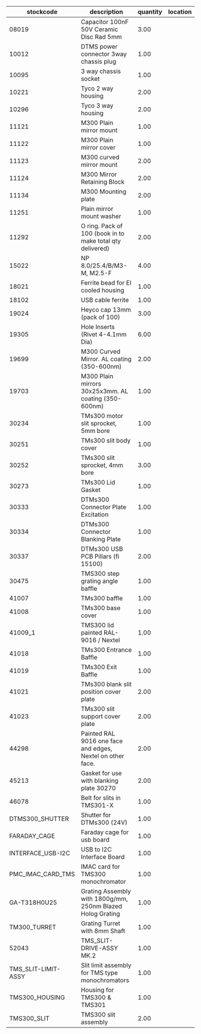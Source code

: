 |stockcode|description|quantity|location|
|---------|-----------|--------|--------|
|08019|Capacitor 100nF 50V Ceramic Disc Rad 5mm|3.00||
|10012|DTMS power connector 3way chassis plug|1.00||
|10095|3 way chassis socket|1.00||
|10221|Tyco 2 way housing|2.00||
|10296|Tyco 3 way housing|2.00||
|11121|M300 Plain mirror mount|1.00||
|11122|M300 Plain mirror cover|1.00||
|11123|M300 curved mirror mount|2.00||
|11124|M300 Mirror Retaining Block|2.00||
|11134|M300 Mounting plate|2.00||
|11251|Plain mirror mount washer|1.00||
|11292|O ring. Pack of 100 (book in to make total qty delivered)|2.00||
|15022|NP 8.0/25.4/B/M3-M, M2.5-F|4.00||
|18021|Ferrite bead for EI cooled housing|1.00||
|18102|USB cable ferrite|1.00||
|19024|Heyco cap 13mm (pack of 100)|3.00| |
|19305|Hole Inserts (Rivet 4-4.1mm Dia)|6.00| |
|19699|M300 Curved Mirror.  AL coating (350-600nm)|2.00||
|19703|M300 Plain mirrors 30x25x3mm.  AL coating (350-600nm)|1.00||
|30234|TMs300 motor slit sprocket, 5mm bore|1.00||
|30251|TMs300 slit body cover|1.00||
|30252|TMs300 slit sprocket, 4mm bore|3.00||
|30273|TMs300 Lid Gasket|1.00||
|30333|DTMs300 Connector Plate Excitation|1.00||
|30334|DTMs300 Connector Blanking Plate|1.00||
|30337|DTMs300 USB PCB Pillars (fi 15100)|2.00||
|30475|TMS300 step grating angle baffle|1.00||
|41007|TMs300 baffle|1.00||
|41008|TMs300 base cover|1.00||
|41009_1|TMS300 lid painted RAL-9016 / Nextel|1.00||
|41018|TMs300 Entrance Baffle|1.00||
|41019|TMs300 Exit Baffle|1.00||
|41021|TMs300 blank slit position cover plate|2.00||
|41023|TMs300 slit support cover plate|2.00||
|44298|Painted RAL 9016 one face and edges, Nextel on other face.|2.00||
|45213|Gasket for use with blanking plate 30270|2.00||
|46078|Belt for slits in TMS301-X|1.00||
|DTMS300_SHUTTER|Shutter for DTMs300 (24V)|1.00||
|FARADAY_CAGE|Faraday cage for usb board|1.00||
|INTERFACE_USB-I2C|USB to I2C Interface Board|1.00||
|PMC_IMAC_CARD_TMS|IMAC card for TMS300 monochromator|1.00||
|GA-T318H0U25|Grating Assembly with 1800g/mm, 250nm Blazed Holog Grating|1.00||
|TM300_TURRET|Grating Turret with 8mm Shaft|1.00||
|52043|TMS_SLIT-DRIVE-ASSY MK.2|1.00||
|TMS_SLIT-LIMIT-ASSY|Slit limit assembly for TMS type monochromators|1.00||
|TMS300_HOUSING|Housing for TMS300 & TMS301|1.00||
|TMS300_SLIT|TMS300 slit assembly|2.00||
